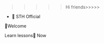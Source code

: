 >>>>> Hi friends>>>>>
      
- 🥏 STH Official 

🛑Welcome 
    
 Learn lessons🤘 Now



<!---
STH is a Brand name Sri lanka...

   
